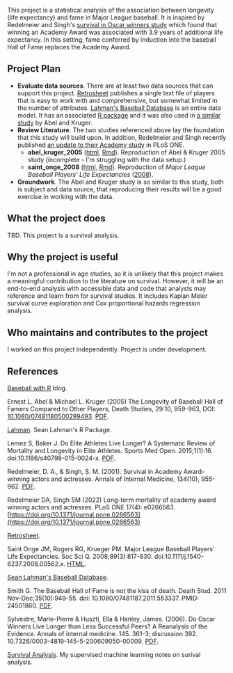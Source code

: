 This project is a statistical analysis of the association between longevity (life expectancy) and fame in Major League baseball. It is inspired by Redelmeier and Singh's [survival in Oscar winners study](http://fisher.utstat.toronto.edu/reid/sta442f/2009/aawards.pdf) which found that winning an Academy Award was associated with 3.9 years of additional life expectancy. In this setting, fame conferred by induction into the baseball Hall of Fame replaces the Academy Award.

## Project Plan

* **Evaluate data sources**. There are at least two data sources that can support this project. [Retrosheet](https://www.retrosheet.org/biofile.htm) publishes a single text file of players that is easy to work with and comprehensive, but somewhat limited in the number of attributes. [Lahman's Baseball Database](https://www.seanlahman.com/baseball-archive/statistics/) is an entire data model. It has an associated [R package](https://github.com/cdalzell/Lahman) and it was also used in [a similar study](http://www.med.mcgill.ca/epidemiology/hanley/bios601/CandHchapter06/baseball_players.pdf) by Abel and Kruger.
* **Review Literature**. The two studies referenced above lay the foundation that this study will build upon. In addition, Redelmeier and Singh recently published [an update to their Academy study](https://journals.plos.org/plosone/article?id=10.1371/journal.pone.0266563) in PLoS ONE.
  * **abel_kruger_2005** ([html](./abel_kruger_2005.html), [Rmd](../src/abel_kruger_2005.Rmd)). Reproduction of Abel & Kruger 2005 study (incomplete - I'm struggling with the data setup.)
  * **saint_onge_2008** ([html](./saint_onge_2008.html), [Rmd](../src/saint_onge_2008.Rmd)). Reproduction of *Major League Baseball Players' Life Expectancies* ([2008](#SaintOnge2008)).
* **Groundwork**. The Abel and Kruger study is so similar to this study, both is subject and data source, that reproducing their results will be a good exercise in working with the data.



## What the project does

TBD. This project is a survival analysis. 

## Why the project is useful

I'm not a professional in age studies, so it is unlikely that this project makes a meaningful contribution to the literature on survival. However, it will be an end-to-end analysis with accessible data and code that analysts may reference and learn from for survival studies. It includes Kaplan Meier survival curve exploration and Cox proportional hazards regression analysis.

## Who maintains and contributes to the project

I worked on this project independently. Project is under development.

## References

[Baseball with R](https://baseballwithr.wordpress.com/) blog.

Ernest L. Abel & Michael L. Kruger (2005) The Longevity of Baseball Hall of Famers Compared to Other Players, Death Studies, 29:10, 959-963, DOI: [10.1080/07481180500299493](https://doi.org/10.1080/07481180500299493). [PDF](http://www.med.mcgill.ca/epidemiology/hanley/bios601/CandHchapter06/baseball_players.pdf).

[Lahman](https://github.com/cdalzell/Lahman). Sean Lahman's R Package.

Lemez S, Baker J. Do Elite Athletes Live Longer? A Systematic Review of Mortality and Longevity in Elite Athletes. Sports Med Open. 2015;1(1):16. doi:10.1186/s40798-015-0024-x. [PDF](https://www.ncbi.nlm.nih.gov/pmc/articles/PMC4534511/).

Redelmeier, D. A., & Singh, S. M. (2001). Survival in Academy Award–winning actors and actresses. Annals of Internal Medicine, 134(10), 955-962. [PDF](http://fisher.utstat.toronto.edu/reid/sta442f/2009/aawards.pdf).

Redelmeier DA, Singh SM (2022) Long-term mortality of academy award winning actors and actresses. PLoS ONE 17(4): e0266563. [https://doi.org/10.1371/journal.pone.0266563](https://doi.org/10.1371/journal.pone.0266563)

[Retrosheet](https://www.retrosheet.org/biofile.htm).

<a id="SaintOnge2008"></a>Saint Onge JM, Rogers RG, Krueger PM. Major League Baseball Players' Life Expectancies. Soc Sci Q. 2008;89(3):817-830. doi:10.1111/j.1540-6237.2008.00562.x. [HTML](https://www.ncbi.nlm.nih.gov/pmc/articles/PMC2743321/).

[Sean Lahman's Baseball Database](https://www.seanlahman.com/baseball-archive/statistics/).

Smith G. The Baseball Hall of Fame is not the kiss of death. Death Stud. 2011 Nov-Dec;35(10):949-55. doi: 10.1080/07481187.2011.553337. PMID: 24501860. [PDF](https://www.researchgate.net/profile/Gary-Smith-8/publication/260118629_The_Baseball_Hall_of_Fame_Is_Not_the_Kiss_of_Death/links/5485b3620cf24356db610de9/The-Baseball-Hall-of-Fame-Is-Not-the-Kiss-of-Death.pdf).

Sylvestre, Marie-Pierre & Huszti, Ella & Hanley, James. (2006). Do Oscar Winners Live Longer than Less Successful Peers? A Reanalysis of the Evidence. Annals of internal medicine. 145. 361-3; discussion 392. 10.7326/0003-4819-145-5-200609050-00009. [PDF](https://www.researchgate.net/publication/6836472_Do_Oscar_Winners_Live_Longer_than_Less_Successful_Peers_A_Reanalysis_of_the_Evidence).

[Survival Analysis](https://bookdown.org/mpfoley1973/supervised-ml/survival-analysis.html). My supervised machine learning notes on surival analysis.


